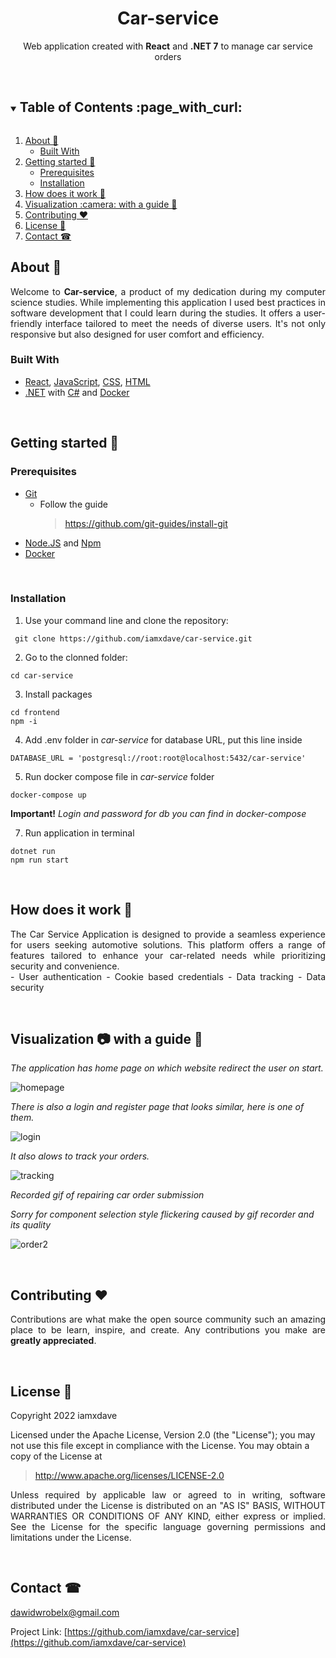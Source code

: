 <h1 align="center">Car-service</h1>
<p align="center">
 Web application created with <b>React</b> and <b>.NET 7</b> to manage car service orders<br/>
</p>
<br/>

<!-- TABLE OF CONTENTS -->
<details open="open">
  <summary><h2 style="display: inline-block">Table of Contents :page_with_curl:</h2></summary>
  <ol>
    <li>
      <a href="#about-">About 🤔 </a>
      <ul>
        <li><a href="#built-with">Built With</a></li>
      </ul>
    </li>
    <li>
      <a href="#getting-started-">Getting started 🚀</a>
      <ul>
        <li><a href="#prerequisites">Prerequisites</a></li>
        <li><a href="#installation">Installation</a></li>
      </ul>
    </li>
    <li><a href="#how-does-it-work-">How does it work 📔</a></li>
    <li><a href="#visualization-camera-with-a-guide-">Visualization :camera: with a guide 📙</a></li>
    <li><a href="#contributing-heart">Contributing ❤️</a></li>
    <li><a href="#license-">License 📝</a></li>
    <li><a href="#contact-">Contact ☎</a></li>
  </ol>
</details>

<!-- ABOUT -->
## About 🤔
<p align="justify">
  Welcome to <b>Car-service</b>, a product of my dedication during my computer science studies. 
  While implementing this application I used best practices in software development that I could learn during the studies.
  It offers a user-friendly interface tailored to meet the needs of diverse users. It's not only responsive but also designed for user comfort and efficiency.</br> 
</p>


### Built With 

* [React](https://react.dev/learn/installation), [JavaScript](https://developer.mozilla.org/en-US/docs/Web/JavaScript), [CSS](https://developer.mozilla.org/en-US/docs/Web/CSS), [HTML](https://developer.mozilla.org/en-US/docs/Web/HTML)
* [.NET](https://dotnet.microsoft.com/en-us/download/dotnet/7.0) with [C#](https://learn.microsoft.com/pl-pl/dotnet/csharp/) and [Docker](https://docs.docker.com/get-started/)

<br/>

<!-- GETTING STARTED -->
## Getting started 🚀

### Prerequisites

* [Git](https://git-scm.com/) 
  * Follow the guide
    > https://github.com/git-guides/install-git
* [Node.JS](https://nodejs.org/en/) and [Npm](https://docs.npmjs.com/downloading-and-installing-node-js-and-npm)
* [Docker](https://docs.docker.com/get-started/)


<br/>

### Installation

1. Use your command line and clone the repository:
```
 git clone https://github.com/iamxdave/car-service.git
```
2. Go to the clonned folder: 
```
cd car-service
```
3. Install packages
```
cd frontend
npm -i
```
4. Add .env folder in _car-service_ for database URL, put this line inside
```
DATABASE_URL = 'postgresql://root:root@localhost:5432/car-service'
```
5. Run docker compose file in _car-service_ folder
```
docker-compose up
```
**Important!**
_Login and password for db you can find in docker-compose_

7. Run application in terminal
```
dotnet run
npm run start
```
<br/>

<!-- HOW DOES IT WORK-->
## How does it work 📔
<p align="justify">
  The Car Service Application is designed to provide a seamless experience for users seeking automotive solutions. This platform offers a range of features tailored to enhance your car-related needs while prioritizing security and convenience.</br>
  - User authentication
  - Cookie based credentials
  - Data tracking
  - Data security
</p>
  

<br/>

<!-- VISUALIZATION AND GUIDE -->
## Visualization :camera: with a guide 📙

  _The application has home page on which website redirect the user on start._

![homepage](https://github.com/iamxdave/car-service/assets/74014874/0c252f98-3f0e-4258-9888-e962f109b9c3)

  _There is also a login and register page that looks similar, here is one of them._

![login](https://github.com/iamxdave/car-service/assets/74014874/673322a6-e51b-4357-b245-298876abf94d)

  _It also alows to track your orders._

![tracking](https://github.com/iamxdave/car-service/assets/74014874/6b8d677a-5ca5-47de-83bd-adae739fdb7d)

  _Recorded gif of repairing car order submission_
  
  _Sorry for component selection style flickering caused by gif recorder and its quality_

![order2](https://github.com/iamxdave/car-service/assets/74014874/741a479a-8530-4ee0-9a34-e70e420a7fe1)

<br/>

<!-- CONTRIBUTING -->
## Contributing :heart:

<p align="justify">
 Contributions are what make the open source community such an amazing place to be learn, inspire, and create. Any contributions you make are <b>greatly appreciated</b>.
</p>

<br/>

<!-- LICENSE -->
## License 📝
<p align="justify"> 
 Copyright 2022 iamxdave

 Licensed under the Apache License, Version 2.0 (the "License");
 you may not use this file except in compliance with the License.
 You may obtain a copy of the License at
</p>

> http://www.apache.org/licenses/LICENSE-2.0

<p align="justify"> 
 Unless required by applicable law or agreed to in writing, software
 distributed under the License is distributed on an "AS IS" BASIS,
 WITHOUT WARRANTIES OR CONDITIONS OF ANY KIND, either express or implied.
 See the License for the specific language governing permissions and
 limitations under the License.
</p>
<br/>

<!-- CONTACT -->
## Contact ☎

dawidwrobelx@gmail.com

Project Link: [https://github.com/iamxdave/car-service](https://github.com/iamxdave/car-service)
